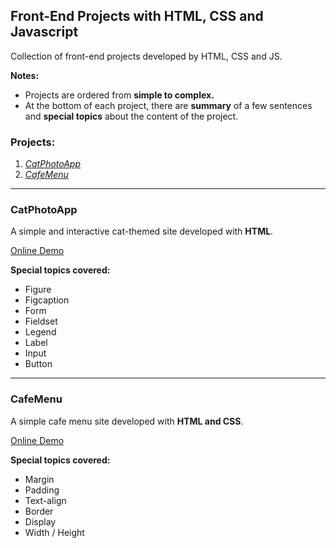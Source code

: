 <h2>Front-End Projects with HTML, CSS and Javascript</h2>

<p>Collection of front-end projects developed by HTML, CSS and JS.</p>

<strong>Notes:</strong>
<ul>
    <!-- Notes for collection -->
    <li>
        Projects are ordered from <b>simple to complex.</b>
    </li>
    <li>
        At the bottom of each project, there are <b>summary</b> of a few sentences and <b>special topics</b> about the content of the project.
    </li>
</ul>

<h3>Projects:</h3>
<ol>
    <!-- Project names -->
    <li>
    <a href="#CatPhotoApp"><i>CatPhotoApp</i></a>
    </li>
        <li>
    <a href="#CafeMenu"><i>CafeMenu</i></a>
    </li>
</ol>
<hr>

<!-- Project Sections -->
<section>
<h3 id="CatPhotoApp">CatPhotoApp</h3>
    <p>A simple and interactive cat-themed site developed with <b>HTML</b>.</p>
    <p><a href="01-CatPhotoApp/index.html" rel="nofollow">Online Demo</a></p>
    <p><strong>Special topics covered:</strong></p>
<ul>
<!-- Special topics -->
    <li>
        Figure
    </li>
    <li>
        Figcaption
    </li>
    <li>
        Form
    </li>
    <li>
        Fieldset
    </li>
    <li>
        Legend
    </li>
    <li>
        Label
    </li>
    <li>
        Input
    </li>
    <li>
        Button
    </li>
</ul>
</section>
<hr>
<section>
<h3 id="CafeMenu">CafeMenu</h3>
    <p>A simple cafe menu site developed with <b>HTML and CSS</b>.</p>
    <p><a href="02-CafeMenu/index.html" rel="nofollow">Online Demo</a></p>
    <p><strong>Special topics covered:</strong></p>
<ul>
<!-- Special topics -->
    <li>
        Margin
    </li>
    <li>
        Padding
    </li>
    <li>
        Text-align
    </li>
    <li>
        Border
    </li>
    <li>
        Display
    </li>
    <li>
        Width / Height
    </li>
    
</ul>
</section>
<br>

